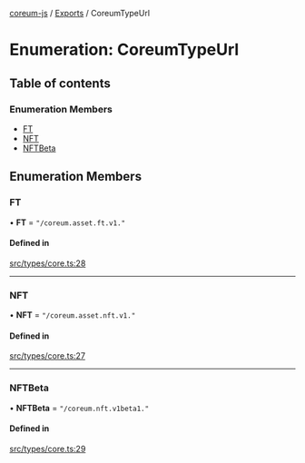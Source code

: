 [coreum-js](../README.md) / [Exports](../modules.md) / CoreumTypeUrl

# Enumeration: CoreumTypeUrl

## Table of contents

### Enumeration Members

- [FT](CoreumTypeUrl.md#ft)
- [NFT](CoreumTypeUrl.md#nft)
- [NFTBeta](CoreumTypeUrl.md#nftbeta)

## Enumeration Members

### FT

• **FT** = ``"/coreum.asset.ft.v1."``

#### Defined in

[src/types/core.ts:28](https://github.com/PyramydLabs/coreum-js/blob/1b17c7f/src/types/core.ts#L28)

___

### NFT

• **NFT** = ``"/coreum.asset.nft.v1."``

#### Defined in

[src/types/core.ts:27](https://github.com/PyramydLabs/coreum-js/blob/1b17c7f/src/types/core.ts#L27)

___

### NFTBeta

• **NFTBeta** = ``"/coreum.nft.v1beta1."``

#### Defined in

[src/types/core.ts:29](https://github.com/PyramydLabs/coreum-js/blob/1b17c7f/src/types/core.ts#L29)
